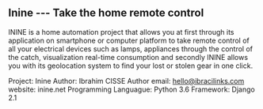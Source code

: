 ## Inine --- Take the home remote control

ININE is a home automation project that allows you at first through its application on smartphone or computer platform to take remote control of all your electrical devices such as lamps, appliances through the control of the catch, visualization real-time consumption and secondly ININE allows you with its geolocation system to find your lost or stolen gear in one click.

Project: Inine
Author: Ibrahim CISSE
Author email: hello@ibracilinks.com
website: inine.net
Programming Languague: Python 3.6
Framework: Django 2.1
